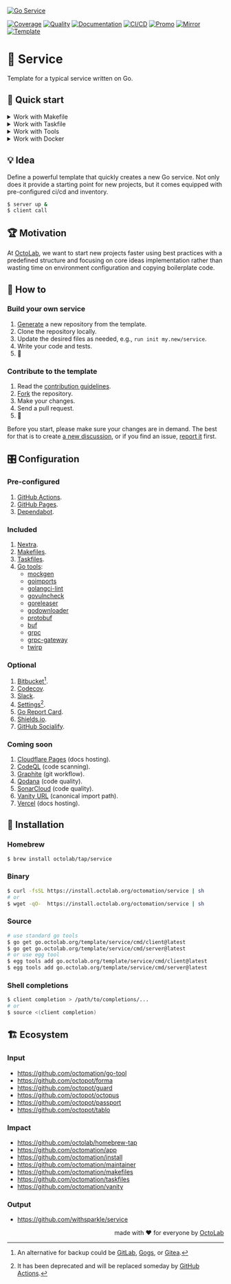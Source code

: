 [![Go Service][social.preview]][preview.config]

[![Coverage][coverage.icon]][coverage.page]
[![Quality][quality.icon]][quality.page]
[![Documentation][docs.icon]][docs.page]
[![CI/CD][build.icon]][build.page]
[![Promo][site.icon]][site.page]
[![Mirror][mirror.icon]][mirror.page]
[![Template][template.icon]][template.page]

# 🧩 Service

Template for a typical service written on Go.

## 🛫 Quick start

<details>
  <summary>Work with Makefile</summary>

```bash
$ make setup
$ make help

$ make find-todos
$ make test lint
$ TIMEOUT=5s make test-with-coverage
```

</details>
<details>
  <summary>Work with Taskfile</summary>

```bash
$ alias run=./Taskfile
$ run refresh
$ run help

$ run docs # === `run docs install -- build -- start`
$ run docs npm ci
$ run docs npm i nextra@latest

$ run tools go generate tools.go
$ run tools golangci-lint --version -- mockgen --version
$ run which goimports golangci-lint govulncheck mockgen
```

</details>
<details>
  <summary>Work with Tools</summary>

```bash
$ make tools
$ source bin/activate

$ which goimports
$ goimports -local $(go list -m) -w ./...
```

</details>
<details>
  <summary>Work with Docker</summary>

```bash
$ make go-1.19 # or go-1.20, etc.
/src# make go-env 2>/dev/null | grep GOVERSION
# GOVERSION:   1.19.10
/src# make test
```

</details>

## 💡 Idea

Define a powerful template that quickly creates a new Go service.
Not only does it provide a starting point for new projects,
but it comes equipped with pre-configured ci/cd and inventory.

```bash
$ server up &
$ client call
```

## 🏆 Motivation

At [OctoLab](https://www.octolab.org/), we want to start new projects faster using best practices
with a predefined structure and focusing on core ideas implementation
rather than wasting time on environment configuration and copying boilerplate code.

## 🤼‍ How to

### Build your own service

1. [Generate][action.generate] a new repository from the template.
2. Clone the repository locally.
3. Update the desired files as needed, e.g., `run init my.new/service`.
4. Write your code and tests.
5. 🚀

### Contribute to the template

1. Read the [contribution guidelines][docs.contrib].
2. [Fork][action.fork] the repository.
3. Make your changes.
4. Send a pull request.
5. 🤗

Before you start, please make sure your changes are in demand.
The best for that is to create [a new discussion][action.discuss],
or if you find an issue, [report it][action.issue] first.

[action.discuss]:   https://github.com/octomation/go-service/discussions/new/choose
[action.fork]:      https://github.com/octomation/go-service/fork
[action.generate]:  https://github.com/octomation/go-service/generate
[action.issue]:     https://github.com/octomation/go-service/issues/new/choose
[docs.contrib]:     https://github.com/octomation/.github/blob/main/.github/CONTRIBUTING.md

## 🎛️ Configuration

### Pre-configured

1. [GitHub Actions](https://github.com/features/actions).
2. [GitHub Pages](https://pages.github.com/).
3. [Dependabot](https://github.com/dependabot).

### Included

1. [Nextra](https://nextra.site/).
2. [Makefiles](https://makefiles.octolab.org/).
3. [Taskfiles](https://taskfiles.octolab.org/).
4. [Go tools](https://github.com/kamilsk/egg):
   - [mockgen](https://github.com/golang/mock)
   - [goimports](https://goimports.octolab.org/)
   - [golangci-lint](https://golangci-lint.octolab.org/)
   - [govulncheck](https://github.com/golang/vuln)
   - [goreleaser](https://goreleaser.com/)
   - [godownloader](https://godownloader.octolab.org/)
   - [protobuf](https://protobuf.dev/)
   - [buf](https://buf.build/)
   - [grpc](https://grpc.io/)
   - [grpc-gateway](https://grpc-ecosystem.github.io/grpc-gateway/)
   - [twirp](https://twitchtv.github.io/twirp/)

### Optional

1. [Bitbucket](https://bitbucket.org/)[^1].
2. [Codecov](https://about.codecov.io/).
3. [Slack](https://github.com/marketplace/slack-github).
4. [Settings](https://github.com/apps/settings)[^2].
5. [Go Report Card](https://goreportcard.com/).
6. [Shields.io](https://shields.io/).
7. [GitHub Socialify](https://socialify.git.ci/).

[^1]: An alternative for backup could be [GitLab](https://about.gitlab.com/),
[Gogs](https://gogs.io/), or [Gitea](https://gitea.io/).

[^2]: It has been deprecated and will be replaced someday by
[GitHub Actions](https://github.com/octomation/go-module/issues/56).

### Coming soon

1. [Cloudflare Pages](https://pages.cloudflare.com/) (docs hosting).
2. [CodeQL](https://codeql.github.com/) (code scanning).
3. [Graphite](https://graphite.dev/) (git workflow).
4. [Qodana](https://qodana.cloud/) (code quality).
5. [SonarCloud](https://sonarcloud.io/) (code quality).
6. [Vanity URL](https://vanity.octolab.org/) (canonical import path).
7. [Vercel](https://vercel.com/) (docs hosting).

## 🛬 Installation

### Homebrew

```bash
$ brew install octolab/tap/service
```

### Binary

```bash
$ curl -fsSL https://install.octolab.org/octomation/service | sh
# or
$ wget -qO-  https://install.octolab.org/octomation/service | sh
```

### Source

```bash
# use standard go tools
$ go get go.octolab.org/template/service/cmd/client@latest
$ go get go.octolab.org/template/service/cmd/server@latest
# or use egg tool
$ egg tools add go.octolab.org/template/service/cmd/client@latest
$ egg tools add go.octolab.org/template/service/cmd/server@latest
```

### Shell completions

```bash
$ client completion > /path/to/completions/...
# or
$ source <(client completion)
```

## 🏗️ Ecosystem

### Input

- https://github.com/octomation/go-tool
- https://github.com/octopot/forma
- https://github.com/octopot/guard
- https://github.com/octopot/octopus
- https://github.com/octopot/passport
- https://github.com/octopot/tablo

### Impact

- https://github.com/octolab/homebrew-tap
- https://github.com/octomation/app
- https://github.com/octomation/install
- https://github.com/octomation/maintainer
- https://github.com/octomation/makefiles
- https://github.com/octomation/taskfiles
- https://github.com/octomation/vanity

### Output

- https://github.com/withsparkle/service

<p align="right">made with ❤️ for everyone by <a href="https://www.octolab.org/">OctoLab</a></p>

[social.preview]:   https://cdn.octolab.org/repo/go-service.png
[preview.config]:   https://socialify.git.ci/octomation/go-service?description=1&font=Raleway&language=1&name=1&owner=1&pattern=Circuit%20Board&theme=Light
[preview.fallback]: https://socialify.git.ci/octomation/go-service/image?description=1&font=Raleway&language=1&name=1&owner=1&pattern=Circuit%20Board&theme=Light

[awesome.icon]:     https://awesome.re/mentioned-badge.svg
[awesome.page]:     https://awesome-go.com/project-layout/
[coverage.icon]:    https://codecov.io/gh/octomation/go-service/branch/main/graph/badge.svg
[coverage.page]:    https://codecov.io/gh/octomation/go-service
[quality.icon]:     https://goreportcard.com/badge/go.octolab.org/template/service
[quality.page]:     https://goreportcard.com/report/go.octolab.org/template/service
[docs.icon]:        https://pkg.go.dev/badge/go.octolab.org/template/service.svg
[docs.page]:        https://pkg.go.dev/go.octolab.org/template/service
[build.icon]:       https://img.shields.io/badge/ci%2Fcd-GitHub%20Actions-brightgreen
[build.page]:       https://github.com/octomation/go-service/actions
[site.icon]:        https://img.shields.io/badge/site-GitHub%20Pages-brightgreen
[site.page]:        https://go-service.octolab.org/
[mirror.icon]:      https://img.shields.io/badge/mirror-Bitbucket-blue
[mirror.page]:      https://bitbucket.org/kamilsk/go-service
[template.icon]:    https://img.shields.io/badge/template-go--service-blue
[template.page]:    https://github.com/octomation/go-service
